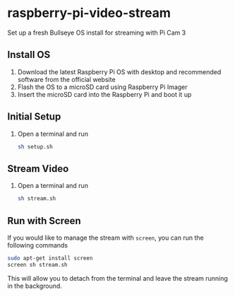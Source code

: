 # raspberry-pi-video-stream

Set up a fresh Bullseye OS install for streaming with Pi Cam 3

## Install OS

1. Download the latest Raspberry Pi OS with desktop and recommended software from the official website
2. Flash the OS to a microSD card using Raspberry Pi Imager
3. Insert the microSD card into the Raspberry Pi and boot it up

## Initial Setup

1. Open a terminal and run
   ```bash
   sh setup.sh
   ```

## Stream Video

1. Open a terminal and run
   ```bash
   sh stream.sh
   ```

## Run with Screen

If you would like to manage the stream with `screen`, you can run the following commands

```bash
sudo apt-get install screen
screen sh stream.sh
```

This will allow you to detach from the terminal and leave the stream running in the background.
